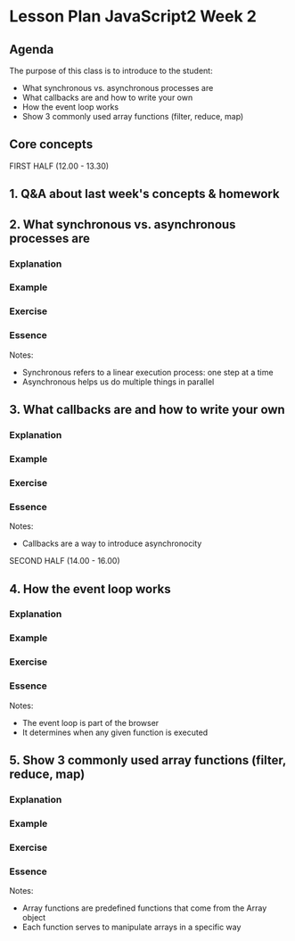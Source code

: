 # Lesson Plan JavaScript2 Week 2

## Agenda

The purpose of this class is to introduce to the student:

- What synchronous vs. asynchronous processes are
- What callbacks are and how to write your own
- How the event loop works
- Show 3 commonly used array functions (filter, reduce, map)

## Core concepts
FIRST HALF (12.00 - 13.30)
## 1. Q&A about last week's concepts & homework

## 2. What synchronous vs. asynchronous processes are
### Explanation
### Example
### Exercise
### Essence
Notes:

- Synchronous refers to a linear execution process: one step at a time
- Asynchronous helps us do multiple things in parallel


## 3. What callbacks are and how to write your own
### Explanation
### Example
### Exercise
### Essence
Notes:

- Callbacks are a way to introduce asynchronocity


SECOND HALF (14.00 - 16.00)

## 4. How the event loop works

### Explanation
### Example
### Exercise
### Essence
Notes:

- The event loop is part of the browser
- It determines when any given function is executed


## 5. Show 3 commonly used array functions (filter, reduce, map)
### Explanation
### Example
### Exercise
### Essence
Notes:

- Array functions are predefined functions that come from the Array object
- Each function serves to manipulate arrays in a specific way

